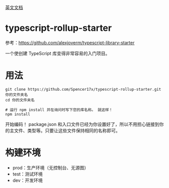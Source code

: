 [英文文档](./README-en.md)

# typescript-rollup-starter

参考：https://github.com/alexjoverm/typescript-library-starter

一个使创建 TypeScript 库变得非常容易的入门项目。

# 用法

```shell
git clone https://github.com/Spencer17x/typescript-rollup-starter.git 你的文件夹名
cd 你的文件夹名

# 运行 npm install 并在询问时写下您的库名称。 就这样！
npm install
```

开始编码！ package.json 和入口文件已经为你设置好了，所以不用担心链接到你的主文件、类型等。只要让这些文件保持相同的名称即可。

# 构建环境

* prod：生产环境（无控制台、无源图）
* test：测试环境
* dev：开发环境
